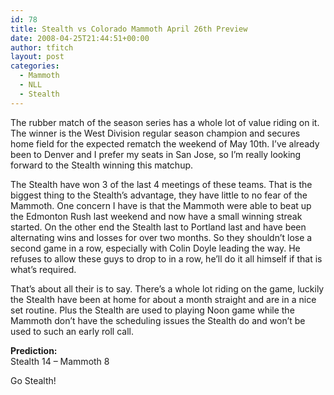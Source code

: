 ```yaml
---
id: 78
title: Stealth vs Colorado Mammoth April 26th Preview
date: 2008-04-25T21:44:51+00:00
author: tfitch
layout: post
categories:
  - Mammoth
  - NLL
  - Stealth
---
```

The rubber match of the season series has a whole lot of value riding on it. The winner is the West Division regular season champion and secures home field for the expected rematch the weekend of May 10th. I&#8217;ve already been to Denver and I prefer my seats in San Jose, so I&#8217;m really looking forward to the Stealth winning this matchup.

The Stealth have won 3 of the last 4 meetings of these teams. That is the biggest thing to the Stealth&#8217;s advantage, they have little to no fear of the Mammoth. One concern I have is that the Mammoth were able to beat up the Edmonton Rush last weekend and now have a small winning streak started. On the other end the Stealth last to Portland last and have been alternating wins and losses for over two months. So they shouldn&#8217;t lose a second game in a row, especially with Colin Doyle leading the way. He refuses to allow these guys to drop to in a row, he&#8217;ll do it all himself if that is what&#8217;s required.

That&#8217;s about all their is to say. There&#8217;s a whole lot riding on the game, luckily the Stealth have been at home for about a month straight and are in a nice set routine. Plus the Stealth are used to playing Noon game while the Mammoth don&#8217;t have the scheduling issues the Stealth do and won&#8217;t be used to such an early roll call.

**Prediction:**  
Stealth 14 &#8211; Mammoth 8

Go Stealth!
